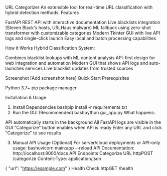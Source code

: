 URL Categorizer
An extensible tool for real-time URL classification with hybrid detection methods.
Features

FastAPI REST API with interactive documentation
Live blacklists integration (Steven Black's hosts, URLHaus malware)
ML fallback using zero-shot transformer with customizable categories
Modern Tkinter GUI with live API logs and single-click launch
Easy local and batch processing capabilities

How it Works
Hybrid Classification System:

Combines blacklist lookups with ML content analysis
API-first design for web integration and automation
Modern GUI that shows API logs and auto-launches services
Live blacklist updates from trusted sources

Screenshot
[Add screenshot here]
Quick Start
Prerequisites

Python 3.7+
pip package manager

Installation & Usage
1. Install Dependencies
bashpip install -r requirements.txt
2. Run the GUI (Recommended)
bashpython gui_app.py
What happens:

API automatically starts in the background
All FastAPI logs are visible in the GUI
"Categorize" button enables when API is ready
Enter any URL and click "Categorize" to see results

3. Manual API Usage (Optional)
For server/cloud deployments or API-only usage:
bashuvicorn main:app --reload
API Documentation: http://localhost:8000/docs
API Endpoints
Categorize URL
httpPOST /categorize
Content-Type: application/json

{
  "url": "https://example.com"
}
Health Check
httpGET /health
